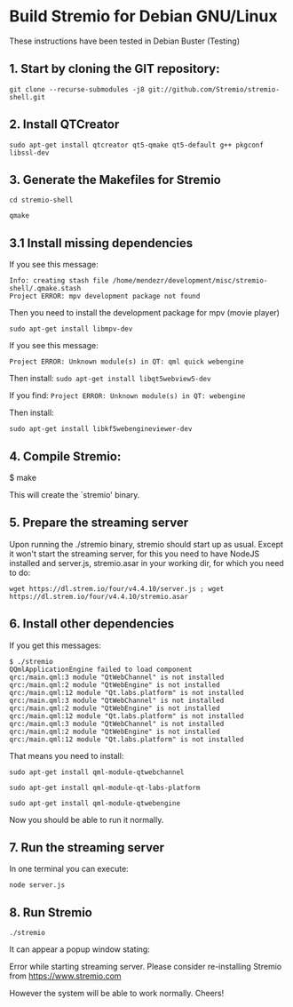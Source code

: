 # Build Stremio for Debian GNU/Linux

These instructions have been tested in Debian Buster (Testing)

## 1. Start by cloning the GIT repository:

``git clone --recurse-submodules -j8 git://github.com/Stremio/stremio-shell.git``

## 2. Install QTCreator

``sudo apt-get install qtcreator qt5-qmake qt5-default g++ pkgconf libssl-dev``

## 3. Generate the Makefiles for Stremio

``cd stremio-shell``

``qmake``

## 3.1 Install missing dependencies

If you see this message:

```
Info: creating stash file /home/mendezr/development/misc/stremio-shell/.qmake.stash
Project ERROR: mpv development package not found
```

Then you need to install the development package for mpv (movie player)

``sudo apt-get install libmpv-dev``

If you see this message:

```
Project ERROR: Unknown module(s) in QT: qml quick webengine
```

Then install:
``sudo apt-get install libqt5webview5-dev``

If you find:
```Project ERROR: Unknown module(s) in QT: webengine```

Then install:

``sudo apt-get install libkf5webengineviewer-dev``

## 4. Compile Stremio:

$ make

This will create the `stremio' binary.


## 5. Prepare the streaming server

Upon running the ./stremio binary, stremio should start up as usual. Except it won't start the streaming server, for this you need to have NodeJS installed and server.js, stremio.asar in your working dir, for which you need to do:

``wget https://dl.strem.io/four/v4.4.10/server.js ; wget https://dl.strem.io/four/v4.4.10/stremio.asar``


## 6. Install other dependencies

If you get this messages:

```
$ ./stremio
QQmlApplicationEngine failed to load component
qrc:/main.qml:3 module "QtWebChannel" is not installed
qrc:/main.qml:2 module "QtWebEngine" is not installed
qrc:/main.qml:12 module "Qt.labs.platform" is not installed
qrc:/main.qml:3 module "QtWebChannel" is not installed
qrc:/main.qml:2 module "QtWebEngine" is not installed
qrc:/main.qml:12 module "Qt.labs.platform" is not installed
qrc:/main.qml:3 module "QtWebChannel" is not installed
qrc:/main.qml:2 module "QtWebEngine" is not installed
qrc:/main.qml:12 module "Qt.labs.platform" is not installed
```

That means you need to install:

``sudo apt-get install qml-module-qtwebchannel``

``sudo apt-get install qml-module-qt-labs-platform``

``sudo apt-get install qml-module-qtwebengine``

Now you should be able to run it normally.

## 7. Run the streaming server

In one terminal you can execute:

``node server.js``

## 8. Run Stremio

``./stremio``

It can appear a popup window stating:

Error while starting streaming server. Please consider re-installing Stremio from https://www.stremio.com


However the system will be able to work normally. Cheers!
